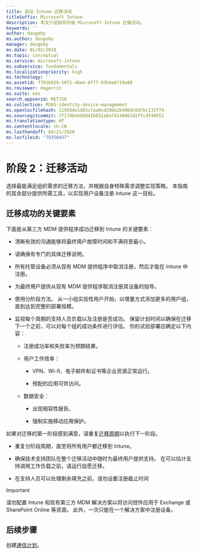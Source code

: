 ```yaml
---
title: 启动 Intune 迁移活动
titleSuffix: Microsoft Intune
description: 本文介绍如何开始 Microsoft Intune 迁移活动。
keywords: ''
author: dougeby
ms.author: dougeby
manager: dougeby
ms.date: 01/02/2018
ms.topic: conceptual
ms.service: microsoft-intune
ms.subservice: fundamentals
ms.localizationpriority: high
ms.technology: ''
ms.assetid: f781b029-50f2-46ee-8ff7-03b4a6719e80
ms.reviewer: dagerrit
ms.suite: ems
search.appverid: MET150
ms.collection: M365-identity-device-management
ms.openlocfilehash: 11959de1d03c7aa9cd29de2b4069c6d7bc133f79
ms.sourcegitcommit: 7f17d6eb9dd41b031a6af4148863d2ffc4f49551
ms.translationtype: HT
ms.contentlocale: zh-CN
ms.lasthandoff: 04/21/2020
ms.locfileid: "79358437"
---
```

# <a name="phase-2-migration-campaign"></a>阶段 2：迁移活动

选择最能满足组织需求的迁移方法，并根据自身特殊需求调整实现策略。 本指南的其余部分提供所需工具，以实现用户设备注册 Intune 这一目标。

## <a name="keys-to-a-successful-migration"></a>迁移成功的关键要素

下面是从第三方 MDM 提供程序成功迁移到 Intune 的关键要素：

- 清晰有效的沟通能够将最终用户故障时间和不满将至最小。

- 请确保有专门的具体迁移说明。

- 所有托管设备必须从现有 MDM 提供程序中取消注册，然后才能在 Intune 中注册。

- 为最终用户提供从现有 MDM 提供程序取消注册其设备的指导。

- 使用分阶段方法。 从一小组实验性用户开始，以增量方式添加更多的用户组，直到达到完整的部署规模。

- 监视每个周期的支持人员负载以及注册是否成功。 保留计划时间以确保在迁移下一个之前，可以对每个组的成功条件进行评估。 你的试验部署应确定以下内容：

  - 注册成功率和失败率为预期结果。

  - 用户工作效率：

    - VPN、Wi-fi、电子邮件和证书等企业资源正常运行。

    - 预配的应用可供访问。

  - 数据安全：

    - 出现相容性报告。

    - 强制实施移动应用保护。

如果对迁移的第一阶段感到满意，请重复[迁移周期](migration-guide-cycle.md)以执行下一阶段。

- 重复分阶段周期，直至将所有用户都迁移到 Intune。

- 确保技术支持团队在整个迁移活动中随时为最终用户提供支持。 在可以估计支持调用工作负载之前，请运行自愿迁移。

- 在支持人员可以处理剩余填充之前，请勿设置注册截止时间

> [!IMPORTANT]
> 请勿配置 Intune 和现有第三方 MDM 解决方案以将访问控件应用于 Exchange 或 SharePoint Online 等资源。 此外，一次只能在一个解决方案中注册设备。

## <a name="next-steps"></a>后续步骤

创建[通信计划](migration-guide-communication-plan.md)。

